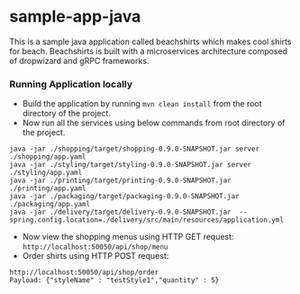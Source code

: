# sample-app-java
This is a sample java application called beachshirts which makes cool shirts for beach. 
Beachshirts is built with a microservices architecture composed of dropwizard and gRPC frameworks.

### Running Application locally
- Build the application by running `mvn clean install` from the root directory of the project.
- Now run all the services using below commands from root directory of the project. 
```
java -jar ./shopping/target/shopping-0.9.0-SNAPSHOT.jar server ./shopping/app.yaml
java -jar ./styling/target/styling-0.9.0-SNAPSHOT.jar server ./styling/app.yaml
java -jar ./printing/target/printing-0.9.0-SNAPSHOT.jar ./printing/app.yaml
java -jar ./packaging/target/packaging-0.9.0-SNAPSHOT.jar ./packaging/app.yaml
java -jar ./delivery/target/delivery-0.9.0-SNAPSHOT.jar  --spring.config.location=./delivery/src/main/resources/application.yml 
```
- Now view the shopping menus using HTTP GET request: `http://localhost:50050/api/shop/menu`
- Order shirts using HTTP POST request: 
```
http://localhost:50050/api/shop/order
Payload: {"styleName" : "testStyle1","quantity" : 5}
```
